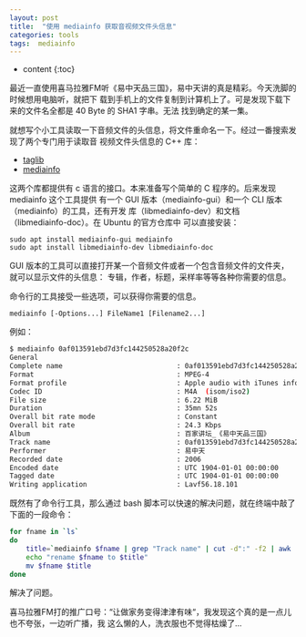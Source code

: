 ```yaml
---
layout: post
title:  "使用 mediainfo 获取音视频文件头信息"
categories: tools
tags:  mediainfo
---
```


* content
{:toc}

最近一直使用喜马拉雅FM听《易中天品三国》，易中天讲的真是精彩。今天洗脚的时候想用电脑听，就把下
载到手机上的文件复制到计算机上了。可是发现下载下来的文件名全都是 40 Byte 的 SHA1 字串。无法
找到确定的某一集。



就想写个小工具读取一下音频文件的头信息，将文件重命名一下。经过一番搜索发现了两个专门用于读取音
视频文件头信息的 C++ 库：

+ [taglib](https://taglib.github.io)
+ [mediainfo](https://mediaarea.net/ZH-CN/MediaInfo)

这两个库都提供有 c 语言的接口。本来准备写个简单的 C 程序的。后来发现 mediainfo 这个工具提供
有一个 GUI 版本（mediainfo-gui）和一个 CLI 版本（mediainfo）的工具，还有开发
库（libmediainfo-dev）和文档（libmediainfo-doc）。在 Ubuntu 的官方仓库中
可以直接安装：

    sudo apt install mediainfo-gui mediainfo 
    sudo apt install libmediainfo-dev libmediainfo-doc

GUI 版本的工具可以直接打开某一个音频文件或者一个包含音频文件的文件夹，就可以显示文件的头信息：
专辑，作者，标题，采样率等等各种你需要的信息。

命令行的工具接受一些选项，可以获得你需要的信息。

    mediainfo [-Options...] FileName1 [Filename2...]

例如：

```bash
$ mediainfo 0af013591ebd7d3fc144250528a20f2c  
General  
Complete name                            : 0af013591ebd7d3fc144250528a20f2c  
Format                                   : MPEG-4  
Format profile                           : Apple audio with iTunes info  
Codec ID                                 : M4A  (isom/iso2)  
File size                                : 6.22 MiB  
Duration                                 : 35mn 52s  
Overall bit rate mode                    : Constant  
Overall bit rate                         : 24.3 Kbps  
Album                                    : 百家讲坛_《易中天品三国》  
Track name                               : 0af013591ebd7d3fc144250528a20f2c  
Performer                                : 易中天  
Recorded date                            : 2006  
Encoded date                             : UTC 1904-01-01 00:00:00  
Tagged date                              : UTC 1904-01-01 00:00:00  
Writing application                      : Lavf56.18.101  
```

既然有了命令行工具，那么通过 bash 脚本可以快速的解决问题，就在终端中敲了下面的一段命令：

```bash
for fname in `ls`
do
    title=`mediainfo $fname | grep "Track name" | cut -d":" -f2 | awk '{$1=$1};1'`
    echo "rename $fname to $title"
    mv $fname $title
done
```

解决了问题。

喜马拉雅FM打的推广口号：“让做家务变得津津有味“，我发现这个真的是一点儿也不夸张，一边听广播，我
这么懒的人，洗衣服也不觉得枯燥了...